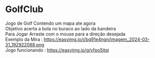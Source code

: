 # GolfClub
Jogo de Golf Contendo um mapa ate agora <br/>
Objetivo acerta a bola no buraco ao lado da bandeira <br/>
Para Jogar Arraste com o mouse para a direção desejada  <br/>
Exemplo da Mira : https://easyimg.io/i/bg91e4ngn/imagem_2024-03-31_192922088.png <br/>
Jogo funcionando : https://easyimg.io/g/yfpo5itqi
